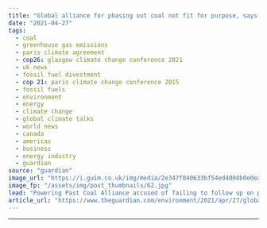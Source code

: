 ```yaml
---
title: "Global alliance for phasing out coal not fit for purpose, says NGO"
date: "2021-04-27"
tags: 
  - coal
  - greenhouse gas emissions
  - paris climate agreement
  - cop26: glasgow climate change conference 2021
  - uk news
  - fossil fuel divestment
  - cop 21: paris climate change conference 2015
  - fossil fuels
  - environment
  - energy
  - climate change
  - global climate talks
  - world news
  - canada
  - americas
  - business
  - energy industry
  - guardian
source: "guardian"
image_url: "https://i.guim.co.uk/img/media/2e347f040633bf54ed4008b0e0ea6f65c7412c54/0_208_3500_2102/master/3500.jpg?width=460&quality=85&auto=format&fit=max&s=9a7a8776bb3ec29344645109fb44705f"
image_fp: "/assets/img/post_thumbnails/62.jpg"
lead: "Powering Past Coal Alliance accused of failing to follow up on pledges as many countries expand use of coalAn attempt by the UK government to encourage countries and businesses around the world to quit coal for power generation is failing to make an ..."
article_url: "https://www.theguardian.com/environment/2021/apr/27/global-alliance-coal-not-fit-for-purpose-ngo"
---
```


---
